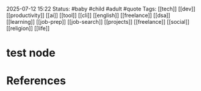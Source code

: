 2025-07-12 15:22
Status: #baby #child #adult #quote
Tags: [[tech]] [[dev]] [[productivity]] [[ai]] [[tool]] [[cli]] [[english]] [[freelance]] [[dsa]] [[learning]] [[job-prep]] [[job-search]] [[projects]] [[freelance]] [[social]] [[religion]] [[life]]

# test node



# References